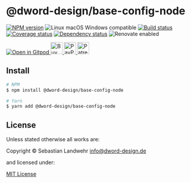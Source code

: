 <!-- TITLE/ -->
# @dword-design/base-config-node
<!-- /TITLE -->

<!-- BADGES/ -->
[![NPM version](https://img.shields.io/npm/v/@dword-design/base-config-node.svg)](https://npmjs.org/package/@dword-design/base-config-node)
![Linux macOS Windows compatible](https://img.shields.io/badge/os-linux%20%7C%C2%A0macos%20%7C%C2%A0windows-blue)
[![Build status](https://github.com/dword-design/base-config-node/workflows/build/badge.svg)](https://github.com/dword-design/base-config-node/actions)
[![Coverage status](https://img.shields.io/coveralls/dword-design/base-config-node)](https://coveralls.io/github/dword-design/base-config-node)
[![Dependency status](https://img.shields.io/david/dword-design/base-config-node)](https://david-dm.org/dword-design/base-config-node)
![Renovate enabled](https://img.shields.io/badge/renovate-enabled-brightgreen)

<a href="https://gitpod.io/#https://github.com/dword-design/bar">
  <img src="https://gitpod.io/button/open-in-gitpod.svg" alt="Open in Gitpod">
</a><a href="https://www.buymeacoffee.com/dword">
  <img
    src="https://www.buymeacoffee.com/assets/img/guidelines/download-assets-sm-2.svg"
    alt="Buy Me a Coffee"
    height="32"
  >
</a><a href="https://paypal.me/SebastianLandwehr">
  <img
    src="https://dword-design.de/images/paypal.svg"
    alt="PayPal"
    height="32"
  >
</a><a href="https://www.patreon.com/dworddesign">
  <img
    src="https://dword-design.de/images/patreon.svg"
    alt="Patreon"
    height="32"
  >
</a>
<!-- /BADGES -->

<!-- DESCRIPTION/ -->

<!-- /DESCRIPTION -->

<!-- INSTALL/ -->
## Install

```bash
# NPM
$ npm install @dword-design/base-config-node

# Yarn
$ yarn add @dword-design/base-config-node
```
<!-- /INSTALL -->

<!-- LICENSE/ -->
## License

Unless stated otherwise all works are:

Copyright &copy; Sebastian Landwehr <info@dword-design.de>

and licensed under:

[MIT License](https://opensource.org/licenses/MIT)
<!-- /LICENSE -->
